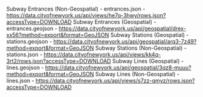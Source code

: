Subway Entrances (Non-Geospatial) - entrances.json - https://data.cityofnewyork.us/api/views/he7q-3hwy/rows.json?accessType=DOWNLOAD
Subway Entrances (Geospatial) - entrances.geojson - https://data.cityofnewyork.us/api/geospatial/drex-xx56?method=export&format=GeoJSON
Subway Stations (Geospatial) - stations.geojson - https://data.cityofnewyork.us/api/geospatial/arq3-7z49?method=export&format=GeoJSON
Subway Stations (Non-Geospatial) - stations.json - https://data.cityofnewyork.us/api/views/kk4q-3rt2/rows.json?accessType=DOWNLOAD
Subway Lines (Geospatial) - lines.geojson - https://data.cityofnewyork.us/api/geospatial/3qz8-muuu?method=export&format=GeoJSON
Subway Lines (Non-Geospatial) - lines.json - https://data.cityofnewyork.us/api/views/s7zz-qmyz/rows.json?accessType=DOWNLOAD
